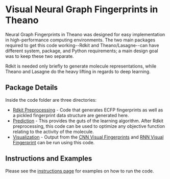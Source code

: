 Visual Neural Graph Fingerprints in Theano
=============

Neural Graph Fingerprints in Theano was designed for easy implementation in high-performance computing environments. The two main packages required to get this code working--Rdkit and Theano/Lasagne--can have different system, package, and Python requirements; a main design goal was to keep these two separate.

Rdkit is needed only briefly to generate molecule representations, while Theano and Lasagne do the heavy lifting in regards to deep learning.

## Package Details

Inside the code folder are three directories:

* [Rdkit Preprocessing](./rdkit_preprocessing) - Code that generates ECFP fingerprints as well as a pickled fingerprint data structure are generated here.
* [Prediction](./prediction) - This provides the guts of the learning algorithm. After Rdkit preprocessing, this code can be used to optimize any objective function relating to the activity of the molecule.
* [Visualization](./visualization) - Output from the [CNN Visual Fingerprints](./prediction/CNNvisualFingerprint.py) and [RNN Visual Fingerprint](./prediction/visualRNNfingerprints.py) can be run using this code.

## Instructions and Examples

Please see the [instructions page](./INSTRUCTIONS.txt) for examples on how to run the code.
